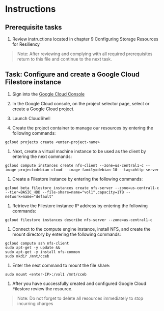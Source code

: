 # Instructions

## Prerequisite tasks

1. Review instructions located in chapter 9 Configuring Storage Resources for Resiliency
> Note: After reviewing and complying with all required prerequisites return to this file and continue to the next task.

## Task: Configure and create a Google Cloud Filestore instance

1.	Sign into the [Google Cloud Console](https://console.cloud.google.com/)

1.	In the Google Cloud console, on the project selector page, select or create a Google Cloud project.

1.	Launch CloudShell

1.	Create the project container to manage our resources by entering the following commands:
```
gcloud projects create <enter-project-name>
```
1.	Next, create a virtual machine instance to be used as the client by entering the next commands:
```
gcloud compute instances create nfs-client --zone=us-central1-c --image-project=debian-cloud --image-family=debian-10 --tags=http-server
```
1.	Create a Filestore instance by entering the following commands:
```
gcloud beta filestore instances create nfs-server --zone=us-central1-c --tier=BASIC_HDD --file-share=name="vol1",capacity=1TB --network=name="default"
```
1.	Retrieve the Filestore instance IP address by entering the following commands:
```
gcloud filestore instances describe nfs-server --zone=us-central1-c
```
1.	Connect to the compute engine instance, install NFS, and create the mount directory by entering the following commands:
```
gcloud compute ssh nfs-client
sudo apt-get -y update &&
sudo apt-get -y install nfs-common
sudo mkdir /mnt/cceb
```
1.	Enter the next command to mount the file share:
```
sudo mount <enter-IP>:/vol1 /mnt/cceb
```
1.	After you have successfully created and configured Google Cloud Filestore review the resource.

> Note: Do not forget to delete all resources immediately to stop incurring charges
